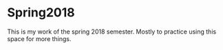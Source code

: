 # Spring2018

This is my work of the spring 2018 semester. Mostly to practice using this space for more things. 
